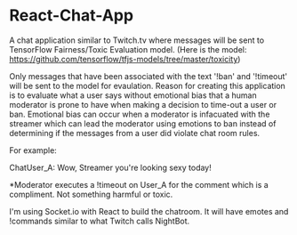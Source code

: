 # React-Chat-App

A chat application similar to Twitch.tv where messages will be sent to TensorFlow Fairness/Toxic Evaluation model. (Here is the model: https://github.com/tensorflow/tfjs-models/tree/master/toxicity)

Only messages that have been associated with the text '!ban' and '!timeout' will be sent to the model for evaulation. Reason for creating this application is to evaluate what a user says without emotional bias that a human moderator is prone to have when making a decision to time-out a user or ban. Emotional bias can occur when a moderator is infacuated with the streamer which can lead the moderator using emotions to ban instead of determining if the messages from a user did violate chat room rules. 

For example:

ChatUser_A: Wow, Streamer you're looking sexy today! 

*Moderator executes a !timeout on User_A for the comment which is a compliment. Not something harmful or toxic. 

I'm using Socket.io with React to build the chatroom. It will have emotes and !commands similar to what Twitch calls NightBot. 
